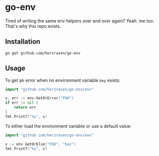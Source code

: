 # go-env

Tired of writing the same env helpers over and over again? Yeah. me too. That's
why this repo exists. 

## Installation

```shell
go get github.com/herzrasen/go-env
```

## Usage

To get an error when no environment variable `key` exists:

```go
import "github.com/herzrasen/go-env/env"

v, err := env.GetOrError("FOO")
if err != nil {
	return err
}
fmt.Printf("%s", v)
```

To either load the environment variable or use a default value:

```go
import "github.com/herzrasen/go-env/env"

v := env.GetOrElse("FOO", "baz")
fmt.Printf("%s", v)
```